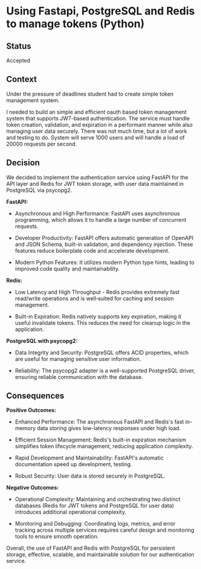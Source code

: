 # Using Fastapi, PostgreSQL and Redis to manage tokens (Python)

## Status

Accepted

## Context

Under the pressure of deadlines student had to create simple token management system.

I needed to build an simple and efficient oauth based token management system that supports JWT-based authentication. The service must handle token creation, validation, and expiration in a performant manner while also managing user data securely. There was not much time, but a lot of work and testing to do. System will serve 1000 users and will handle a load of 20000 requests per second.

## Decision

We decided to implement the authentication service using FastAPI for the API layer and Redis for JWT token storage, with user data maintained in PostgreSQL via psycopg2.

**FastAPI:**

* Asynchronous and High Performance: FastAPI uses asynchronous programming, which allows it to handle a large number of concurrent requests.

- Developer Productivity: FastAPI offers automatic generation of OpenAPI and JSON Schema, built-in validation, and dependency injection. These features reduce boilerplate code and accelerate development.

- Modern Python Features: It utilizes modern Python type hints, leading to improved code quality and maintainability.


**Redis:**

- Low Latency and High Throughput - Redis provides extremely fast read/write operations and is well‑suited for caching and session management.

- Built-in Expiration: Redis natively supports key expiration, making it useful invalidate tokens. This reduces the need for cleanup logic in the application.


**PostgreSQL with psycopg2:**

- Data Integrity and Security: PostgreSQL offers ACID properties, which are useful for managing sensitive user information.

- Reliability: The psycopg2 adapter is a well-supported PostgreSQL driver, ensuring reliable communication with the database.

## Consequences

**Positive Outcomes:**

 - Enhanced Performance: The asynchronous FastAPI and Redis's fast in-memory data storing gives low-latency responses under high load.

- Efficient Session Management: Redis's built-in expiration mechanism simplifies token lifecycle management, reducing application complexity.

- Rapid Development and Maintainability: FastAPI's automatic documentation speed up development, testing.

- Robust Security: User data is stored securely in PostgreSQL.

**Negative Outcomes:**

- Operational Complexity: Maintaining and orchestrating two distinct databases (Redis for JWT tokens and PostgreSQL for user data) introduces additional operational complexity.

- Monitoring and Debugging: Coordinating logs, metrics, and error tracking across multiple services requires careful design and monitoring tools to ensure smooth operation.

Overall, the use of FastAPI and Redis with PostgreSQL for persistent storage, effective, scalable, and maintainable solution for our authentication service. 